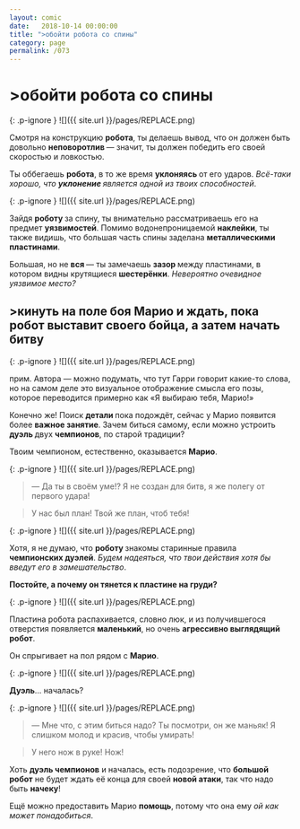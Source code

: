 ```yaml
---
layout: comic
date:   2018-10-14 00:00:00 
title: ">обойти робота со спины"
category: page
permalink: /073
---
```

# >обойти робота со спины

{: .p-ignore }
![]({{ site.url }}/pages/REPLACE.png)

Смотря на конструкцию <strong>робота</strong>, ты делаешь вывод, что он должен быть довольно <strong>неповоротлив </strong>— значит, ты должен победить его своей скоростью и ловкостью.

Ты оббегаешь <strong>робота</strong>, в то же время <strong>уклоняясь </strong>от его ударов. <em>Всё-таки хорошо, что <strong>уклонение </strong>является одной из твоих способностей</em>.

{: .p-ignore }
![]({{ site.url }}/pages/REPLACE.png)

Зайдя <strong>роботу </strong>за спину, ты внимательно рассматриваешь его на предмет <strong>уязвимостей</strong>. Помимо водонепроницаемой <strong>наклейки</strong>, ты также видишь, что большая часть спины заделана <strong>металлическими пластинами</strong>.

Большая, но не <strong>вся </strong>— ты замечаешь <strong>зазор </strong>между пластинами, в котором видны крутящиеся <strong>шестерёнки</strong>. <em>Невероятно очевидное уязвимое место?</em>

## >кинуть на поле боя Марио и ждать, пока робот выставит своего бойца, а затем начать битву

{: .p-ignore }
![]({{ site.url }}/pages/REPLACE.png)<figcaption>прим. Автора — можно подумать, что тут Гарри говорит какие-то слова, но на самом деле это визуальное отображение смысла его позы, которое переводится примерно как «Я выбираю тебя, Марио!»</figcaption>

Конечно же! Поиск <strong>детали </strong>пока подождёт, сейчас у Марио появится более <strong>важное занятие</strong>. Зачем биться самому, если можно устроить <strong>дуэль </strong>двух <strong>чемпионов</strong>, по старой традиции?

Твоим чемпионом, естественно, оказывается <strong>Марио</strong>.

{: .p-ignore }
![]({{ site.url }}/pages/REPLACE.png)

<blockquote>— Да ты в своём уме!? Я не создан для битв, я же полегу от первого удара!</blockquote>

<blockquote>У нас был план! Твой же план, чтоб тебя!</blockquote>

{: .p-ignore }
![]({{ site.url }}/pages/REPLACE.png)

Хотя, я не думаю, что <strong>роботу </strong>знакомы старинные правила <strong>чемпионских дуэлей</strong>. <em>Будем надеяться, что твои действия хотя бы введут его в замешательство</em>.

<strong>Постойте, а почему он тянется к пластине на груди?</strong>

{: .p-ignore }
![]({{ site.url }}/pages/REPLACE.png)

Пластина робота распахивается, словно люк, и из получившегося отверстия появляется <strong>маленький</strong>, но очень <strong>агрессивно выглядящий робот</strong>.

Он спрыгивает на пол рядом с <strong>Марио</strong>.

{: .p-ignore }
![]({{ site.url }}/pages/REPLACE.png)

<strong>Дуэль</strong>… началась?

{: .p-ignore }
![]({{ site.url }}/pages/REPLACE.png)

<blockquote>— Мне что, с этим биться надо? Ты посмотри, он же маньяк! Я слишком молод и красив, чтобы умирать!</blockquote>

<blockquote>У него нож в руке! Нож!</blockquote>

Хоть <strong>дуэль чемпионов</strong> и началась, есть подозрение, что <strong>большой робот</strong> не будет ждать её конца для своей <strong>новой атаки</strong>, так что надо быть <strong>начеку</strong>!

Ещё можно предоставить Марио <strong>помощь</strong>, потому что она ему <em>ой как может понадобиться</em>.
